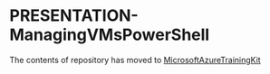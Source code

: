 PRESENTATION-ManagingVMsPowerShell
==================================

The contents of repository has moved to [MicrosoftAzureTrainingKit](https://github.com/Microsoft-TrainingKits/MicrosoftAzureTrainingKit/tree/master/Decks/PRESENTATION-ManagingVMsPowerShell)
